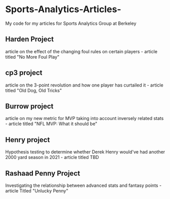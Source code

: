 # Sports-Analytics-Articles-

My code for my articles for Sports Analytics Group at Berkeley

## Harden Project
  article on the effect of the changing foul rules on certain players - article titled "No More Foul Play"
  
## cp3 project
  article on the 3-point revolution and how one player has curtailed it - article titled "Old Dog, Old Tricks"
  
## Burrow project
  article on my new metric for MVP taking into account inversely related stats - article titled "NFL MVP: What it should be"
  
## Henry project
  Hypothesis testing to determine whether Derek Henry would've had another 2000 yard season in 2021 - article titled TBD
  
## Rashaad Penny Project
  Investigating the relationship between advanced stats and fantasy points - article Titled "Unlucky Penny"
